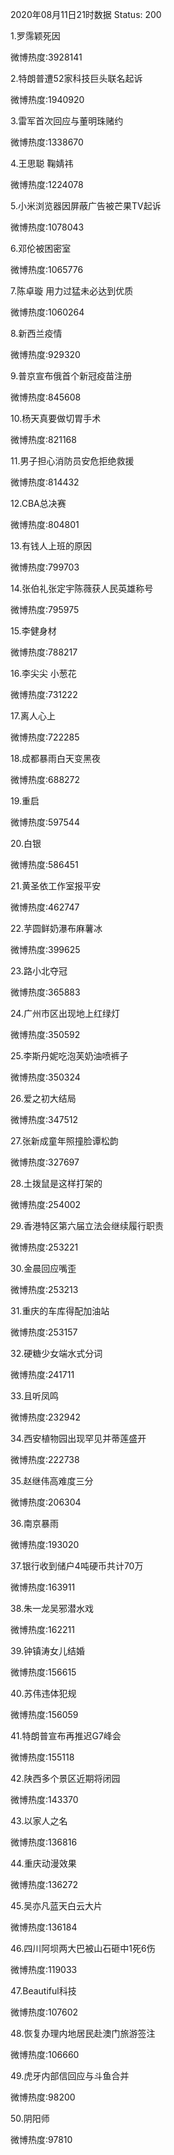 2020年08月11日21时数据
Status: 200

1.罗霈颖死因

微博热度:3928141

2.特朗普遭52家科技巨头联名起诉

微博热度:1940920

3.雷军首次回应与董明珠赌约

微博热度:1338670

4.王思聪 鞠婧祎

微博热度:1224078

5.小米浏览器因屏蔽广告被芒果TV起诉

微博热度:1078043

6.邓伦被困密室

微博热度:1065776

7.陈卓璇 用力过猛未必达到优质

微博热度:1060264

8.新西兰疫情

微博热度:929320

9.普京宣布俄首个新冠疫苗注册

微博热度:845608

10.杨天真要做切胃手术

微博热度:821168

11.男子担心消防员安危拒绝救援

微博热度:814432

12.CBA总决赛

微博热度:804801

13.有钱人上班的原因

微博热度:799703

14.张伯礼张定宇陈薇获人民英雄称号

微博热度:795975

15.李健身材

微博热度:788217

16.李尖尖 小葱花

微博热度:731222

17.离人心上

微博热度:722285

18.成都暴雨白天变黑夜

微博热度:688272

19.重启

微博热度:597544

20.白银

微博热度:586451

21.黄圣依工作室报平安

微博热度:462747

22.芋圆鲜奶瀑布麻薯冰

微博热度:399625

23.路小北夺冠

微博热度:365883

24.广州市区出现地上红绿灯

微博热度:350592

25.李斯丹妮吃泡芙奶油喷裤子

微博热度:350324

26.爱之初大结局

微博热度:347512

27.张新成童年照撞脸谭松韵

微博热度:327697

28.土拨鼠是这样打架的

微博热度:254002

29.香港特区第六届立法会继续履行职责

微博热度:253221

30.金晨回应嘴歪

微博热度:253213

31.重庆的车库得配加油站

微博热度:253157

32.硬糖少女端水式分词

微博热度:241711

33.且听凤鸣

微博热度:232942

34.西安植物园出现罕见并蒂莲盛开

微博热度:222738

35.赵继伟高难度三分

微博热度:206304

36.南京暴雨

微博热度:193020

37.银行收到储户4吨硬币共计70万

微博热度:163911

38.朱一龙吴邪潜水戏

微博热度:162211

39.钟镇涛女儿结婚

微博热度:156615

40.苏伟违体犯规

微博热度:156059

41.特朗普宣布再推迟G7峰会

微博热度:155118

42.陕西多个景区近期将闭园

微博热度:143370

43.以家人之名

微博热度:136816

44.重庆动漫效果

微博热度:136272

45.吴亦凡蓝天白云大片

微博热度:136184

46.四川阿坝两大巴被山石砸中1死6伤

微博热度:119033

47.Beautiful科技

微博热度:107602

48.恢复办理内地居民赴澳门旅游签注

微博热度:106660

49.虎牙内部信回应与斗鱼合并

微博热度:98200

50.阴阳师

微博热度:97810

